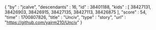 {
  "by" : "jcalve",
  "descendants" : 16,
  "id" : 38401188,
  "kids" : [ 38427131, 38426903, 38426915, 38427135, 38427113, 38426875 ],
  "score" : 54,
  "time" : 1700807826,
  "title" : "Unciv",
  "type" : "story",
  "url" : "https://github.com/yairm210/Unciv"
}
